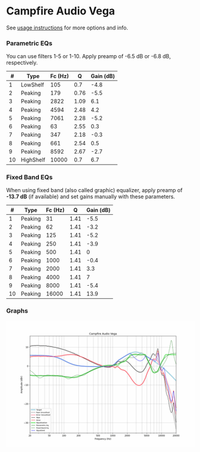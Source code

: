 # Campfire Audio Vega
See [usage instructions](https://github.com/jaakkopasanen/AutoEq#usage) for more options and info.

### Parametric EQs
You can use filters 1-5 or 1-10. Apply preamp of -6.5 dB or -6.8 dB, respectively.

|   # | Type      |   Fc (Hz) |    Q |   Gain (dB) |
|-----|-----------|-----------|------|-------------|
|   1 | LowShelf  |       105 | 0.7  |        -4.8 |
|   2 | Peaking   |       179 | 0.76 |        -5.5 |
|   3 | Peaking   |      2822 | 1.09 |         6.1 |
|   4 | Peaking   |      4594 | 2.48 |         4.2 |
|   5 | Peaking   |      7061 | 2.28 |        -5.2 |
|   6 | Peaking   |        63 | 2.55 |         0.3 |
|   7 | Peaking   |       347 | 2.18 |        -0.3 |
|   8 | Peaking   |       661 | 2.54 |         0.5 |
|   9 | Peaking   |      8592 | 2.67 |        -2.7 |
|  10 | HighShelf |     10000 | 0.7  |         6.7 |

### Fixed Band EQs
When using fixed band (also called graphic) equalizer, apply preamp of **-13.7 dB** (if available) and set gains manually with these parameters.

|   # | Type    |   Fc (Hz) |    Q |   Gain (dB) |
|-----|---------|-----------|------|-------------|
|   1 | Peaking |        31 | 1.41 |        -5.5 |
|   2 | Peaking |        62 | 1.41 |        -3.2 |
|   3 | Peaking |       125 | 1.41 |        -5.2 |
|   4 | Peaking |       250 | 1.41 |        -3.9 |
|   5 | Peaking |       500 | 1.41 |         0   |
|   6 | Peaking |      1000 | 1.41 |        -0.4 |
|   7 | Peaking |      2000 | 1.41 |         3.3 |
|   8 | Peaking |      4000 | 1.41 |         7   |
|   9 | Peaking |      8000 | 1.41 |        -5.4 |
|  10 | Peaking |     16000 | 1.41 |        13.9 |

### Graphs
![](./Campfire%20Audio%20Vega.png)
